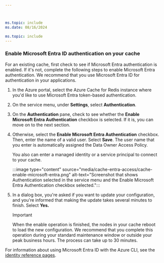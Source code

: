 ```yaml
---



ms.topic: include
ms.date: 08/16/2024

ms.topic: include
---
```


### Enable Microsoft Entra ID authentication on your cache

For an existing cache, first check to see if Microsoft Entra authentication is enabled. If it's not, complete the following steps to enable Microsoft Entra authentication. We recommend that you use Microsoft Entra ID for authentication in your applications.

1. In the Azure portal, select the Azure Cache for Redis instance where you'd like to use Microsoft Entra token-based authentication.

1. On the service menu, under **Settings**, select **Authentication**.

1. On the **Authentication** pane, check to see whether the **Enable Microsoft Entra Authentication** checkbox is selected. If it is, you can move on to the next section.

1. Otherwise, select the **Enable Microsoft Entra Authentication** checkbox. Then, enter the name of a valid user. Select **Save**. The user name that you enter is automatically assigned the Data Owner Access Policy.

   You also can enter a managed identity or a service principal to connect to your cache.

   :::image type="content" source="media/cache-entra-access/cache-enable-microsoft-entra.png" alt-text="Screenshot that shows Authentication selected in the service menu and the Enable Microsoft Entra Authentication checkbox selected.":::

1. In a dialog box, you're asked if you want to update your configuration, and you're informed that making the update takes several minutes to finish. Select **Yes.**

   > [!IMPORTANT]
   > When the enable operation is finished, the nodes in your cache reboot to load the new configuration. We recommend that you complete this operation during your standard maintenance window or outside your peak business hours. The process can take up to 30 minutes.

For information about using Microsoft Entra ID with the Azure CLI, see the [identity reference pages](/cli/azure/redis/identity).
